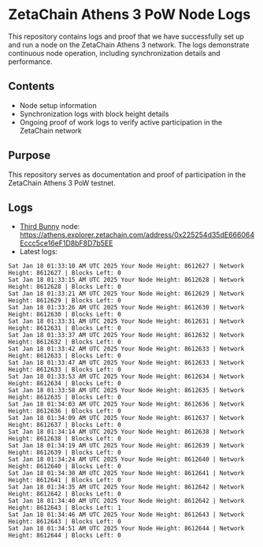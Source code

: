 # ZetaChain Athens 3 PoW Node Logs
This repository contains logs and proof that we have successfully set up and run a node on the ZetaChain Athens 3 network. The logs demonstrate continuous node operation, including synchronization details and performance.

## Contents
- Node setup information
- Synchronization logs with block height details
- Ongoing proof of work logs to verify active participation in the ZetaChain network

## Purpose
This repository serves as documentation and proof of participation in the ZetaChain Athens 3 PoW testnet.

## Logs

- [Third Bunny](https://thirdbunny.xyz/) node: https://athens.explorer.zetachain.com/address/0x225254d35dE666064Eccc5ce16eF1D8bF8D7b5EE
- Latest logs:
```
Sat Jan 18 01:33:10 AM UTC 2025 Your Node Height: 8612627 | Network Height: 8612627 | Blocks Left: 0
Sat Jan 18 01:33:15 AM UTC 2025 Your Node Height: 8612628 | Network Height: 8612628 | Blocks Left: 0
Sat Jan 18 01:33:21 AM UTC 2025 Your Node Height: 8612629 | Network Height: 8612629 | Blocks Left: 0
Sat Jan 18 01:33:26 AM UTC 2025 Your Node Height: 8612630 | Network Height: 8612630 | Blocks Left: 0
Sat Jan 18 01:33:31 AM UTC 2025 Your Node Height: 8612631 | Network Height: 8612631 | Blocks Left: 0
Sat Jan 18 01:33:37 AM UTC 2025 Your Node Height: 8612632 | Network Height: 8612632 | Blocks Left: 0
Sat Jan 18 01:33:42 AM UTC 2025 Your Node Height: 8612633 | Network Height: 8612633 | Blocks Left: 0
Sat Jan 18 01:33:47 AM UTC 2025 Your Node Height: 8612633 | Network Height: 8612633 | Blocks Left: 0
Sat Jan 18 01:33:53 AM UTC 2025 Your Node Height: 8612634 | Network Height: 8612634 | Blocks Left: 0
Sat Jan 18 01:33:58 AM UTC 2025 Your Node Height: 8612635 | Network Height: 8612635 | Blocks Left: 0
Sat Jan 18 01:34:03 AM UTC 2025 Your Node Height: 8612636 | Network Height: 8612636 | Blocks Left: 0
Sat Jan 18 01:34:09 AM UTC 2025 Your Node Height: 8612637 | Network Height: 8612637 | Blocks Left: 0
Sat Jan 18 01:34:14 AM UTC 2025 Your Node Height: 8612638 | Network Height: 8612638 | Blocks Left: 0
Sat Jan 18 01:34:19 AM UTC 2025 Your Node Height: 8612639 | Network Height: 8612639 | Blocks Left: 0
Sat Jan 18 01:34:24 AM UTC 2025 Your Node Height: 8612640 | Network Height: 8612640 | Blocks Left: 0
Sat Jan 18 01:34:30 AM UTC 2025 Your Node Height: 8612641 | Network Height: 8612641 | Blocks Left: 0
Sat Jan 18 01:34:35 AM UTC 2025 Your Node Height: 8612642 | Network Height: 8612642 | Blocks Left: 0
Sat Jan 18 01:34:40 AM UTC 2025 Your Node Height: 8612642 | Network Height: 8612643 | Blocks Left: 1
Sat Jan 18 01:34:46 AM UTC 2025 Your Node Height: 8612643 | Network Height: 8612643 | Blocks Left: 0
Sat Jan 18 01:34:51 AM UTC 2025 Your Node Height: 8612644 | Network Height: 8612644 | Blocks Left: 0
```
